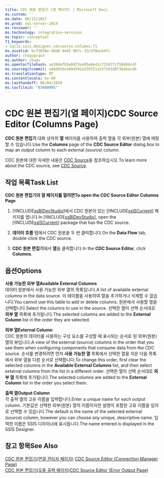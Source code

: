 ```yaml
---
title: CDC 원본 편집기 (열 페이지) | Microsoft Docs
ms.custom: ''
ms.date: 06/13/2017
ms.prod: sql-server-2014
ms.reviewer: ''
ms.technology: integration-services
ms.topic: conceptual
f1_keywords:
- sql12.ssis.designer.cdcsource.columns.f1
ms.assetid: bcf3030e-98d8-4445-967c-33c3f8ecb4fc
author: chugugrace
ms.author: chugu
ms.openlocfilehash: aa30defb5e6873ea05e8e41c733477cf50d0dc4f
ms.sourcegitcommit: ad4d92dce894592a259721a1571b1d8736abacdb
ms.translationtype: MT
ms.contentlocale: ko-KR
ms.lasthandoff: 08/04/2020
ms.locfileid: "87660095"
---
```

# <a name="cdc-source-editor-columns-page"></a><span data-ttu-id="f510f-102">CDC 원본 편집기(열 페이지)</span><span class="sxs-lookup"><span data-stu-id="f510f-102">CDC Source Editor (Columns Page)</span></span>
  <span data-ttu-id="f510f-103">**CDC 원본 편집기** 대화 상자의 **열** 페이지를 사용하여 출력 열을 각 외부(원본) 열에 매핑할 수 있습니다.</span><span class="sxs-lookup"><span data-stu-id="f510f-103">Use the **Columns** page of the **CDC Source Editor** dialog box to map an output column to each external (source) column.</span></span>  
  
 <span data-ttu-id="f510f-104">CDC 원본에 대한 자세한 내용은 [CDC Source](data-flow/cdc-source.md)을 참조하십시오.</span><span class="sxs-lookup"><span data-stu-id="f510f-104">To learn more about the CDC source, see [CDC Source](data-flow/cdc-source.md).</span></span>  
  
## <a name="task-list"></a><span data-ttu-id="f510f-105">작업 목록</span><span class="sxs-lookup"><span data-stu-id="f510f-105">Task List</span></span>  
 <span data-ttu-id="f510f-106">**CDC 원본 편집기의 열 페이지를 열려면**</span><span class="sxs-lookup"><span data-stu-id="f510f-106">**To open the CDC Source Editor Columns Page**</span></span>  
  
1.  <span data-ttu-id="f510f-107">[!INCLUDE[ssBIDevStudio](../includes/ssbidevstudio-md.md)]에서 CDC 원본이 있는 [!INCLUDE[ssISCurrent](../includes/ssiscurrent-md.md)] 패키지를 엽니다.</span><span class="sxs-lookup"><span data-stu-id="f510f-107">In [!INCLUDE[ssBIDevStudio](../includes/ssbidevstudio-md.md)], open the [!INCLUDE[ssISCurrent](../includes/ssiscurrent-md.md)] package that has the CDC source.</span></span>  
  
2.  <span data-ttu-id="f510f-108">**데이터 흐름** 탭에서 CDC 원본을 두 번 클릭합니다.</span><span class="sxs-lookup"><span data-stu-id="f510f-108">On the **Data Flow** tab, double-click the CDC source.</span></span>  
  
3.  <span data-ttu-id="f510f-109">**CDC 원본 편집기**에서 **열**을 클릭합니다.</span><span class="sxs-lookup"><span data-stu-id="f510f-109">In the **CDC Source Editor**, click **Columns**.</span></span>  
  
## <a name="options"></a><span data-ttu-id="f510f-110">옵션</span><span class="sxs-lookup"><span data-stu-id="f510f-110">Options</span></span>  
 <span data-ttu-id="f510f-111">**사용 가능한 외부 열**</span><span class="sxs-lookup"><span data-stu-id="f510f-111">**Available External Columns**</span></span>  
 <span data-ttu-id="f510f-112">데이터 원본에서 사용 가능한 외부 열의 목록입니다.</span><span class="sxs-lookup"><span data-stu-id="f510f-112">A list of available external columns in the data source.</span></span> <span data-ttu-id="f510f-113">이 테이블을 사용하여 열을 추가하거나 삭제할 수 없습니다.</span><span class="sxs-lookup"><span data-stu-id="f510f-113">You cannot use this table to add or delete columns.</span></span> <span data-ttu-id="f510f-114">원본에서 사용할 열을 선택합니다.</span><span class="sxs-lookup"><span data-stu-id="f510f-114">Select the columns to use in the source.</span></span> <span data-ttu-id="f510f-115">선택한 열이 선택 순서대로 **외부 열** 목록에 추가됩니다.</span><span class="sxs-lookup"><span data-stu-id="f510f-115">The selected columns are added to the **External Column** list in the order they are selected.</span></span>  
  
 <span data-ttu-id="f510f-116">**외부 열**</span><span class="sxs-lookup"><span data-stu-id="f510f-116">**External Column**</span></span>  
 <span data-ttu-id="f510f-117">CDC 원본의 데이터를 사용하는 구성 요소를 구성할 때 표시되는 순서로 된 외부(원본) 열의 뷰입니다.</span><span class="sxs-lookup"><span data-stu-id="f510f-117">A view of the external (source) columns in the order that you see them when configuring components that consume data from the CDC source.</span></span> <span data-ttu-id="f510f-118">순서를 변경하려면 먼저 **사용 가능한 열** 목록에서 선택한 열을 지운 다음 목록에서 외부 열을 다른 순서로 선택합니다.</span><span class="sxs-lookup"><span data-stu-id="f510f-118">To change this order, first clear the selected columns in the **Available External Columns** list, and then select external columns from the list in a different order.</span></span> <span data-ttu-id="f510f-119">선택한 열이 선택 순서대로 **외부 열** 목록에 추가됩니다.</span><span class="sxs-lookup"><span data-stu-id="f510f-119">The selected columns are added to the **External Column** list in the order you select them.</span></span>  
  
 <span data-ttu-id="f510f-120">**출력 열**</span><span class="sxs-lookup"><span data-stu-id="f510f-120">**Output Column**</span></span>  
 <span data-ttu-id="f510f-121">각 출력 열의 고유 이름을 입력합니다.</span><span class="sxs-lookup"><span data-stu-id="f510f-121">Enter a unique name for each output column.</span></span> <span data-ttu-id="f510f-122">기본값은 선택한 외부(원본) 열의 이름이지만 설명이 포함된 고유 이름을 임의로 선택할 수 있습니다.</span><span class="sxs-lookup"><span data-stu-id="f510f-122">The default is the name of the selected external (source) column, however you can choose any unique, descriptive name.</span></span> <span data-ttu-id="f510f-123">입력한 이름은 SSIS 디자이너에 표시됩니다.</span><span class="sxs-lookup"><span data-stu-id="f510f-123">The name entered is displayed in the SSIS Designer.</span></span>  
  
## <a name="see-also"></a><span data-ttu-id="f510f-124">참고 항목</span><span class="sxs-lookup"><span data-stu-id="f510f-124">See Also</span></span>  
 <span data-ttu-id="f510f-125">[CDC 원본 편집기&#40;연결 관리자 페이지&#41;](../../2014/integration-services/cdc-source-editor-connection-manager-page.md) </span><span class="sxs-lookup"><span data-stu-id="f510f-125">[CDC Source Editor &#40;Connection Manager Page&#41;](../../2014/integration-services/cdc-source-editor-connection-manager-page.md) </span></span>  
 [<span data-ttu-id="f510f-126">CDC 원본 편집기&#40;오류 출력 페이지&#41;</span><span class="sxs-lookup"><span data-stu-id="f510f-126">CDC Source Editor &#40;Error Output Page&#41;</span></span>](../../2014/integration-services/cdc-source-editor-error-output-page.md)  
  
  
